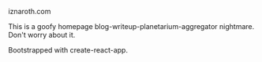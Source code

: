 iznaroth.com

This is a goofy homepage blog-writeup-planetarium-aggregator nightmare. Don't worry about it.

Bootstrapped with create-react-app.
